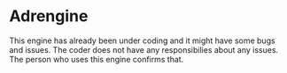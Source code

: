 # Adrengine

This engine has already been under coding and it might have some bugs and issues.
The coder does not have any responsibilies about any issues. The person who uses this engine confirms that.
